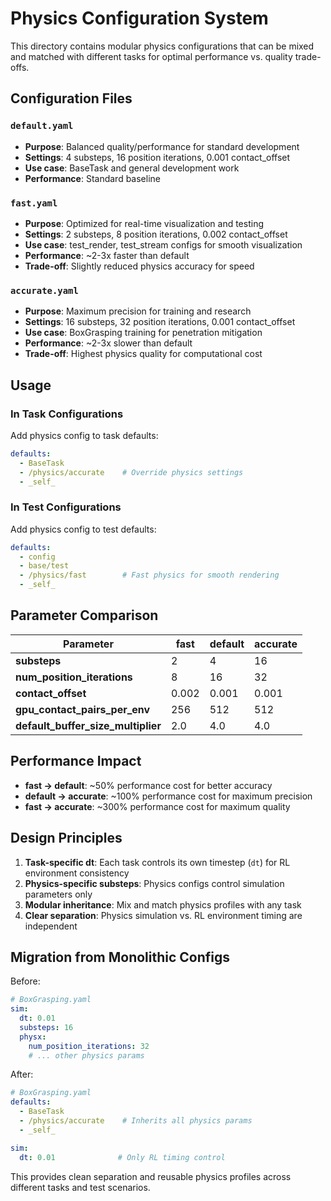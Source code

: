 # Physics Configuration System

This directory contains modular physics configurations that can be mixed and matched with different tasks for optimal performance vs. quality trade-offs.

## Configuration Files

### `default.yaml`
- **Purpose**: Balanced quality/performance for standard development
- **Settings**: 4 substeps, 16 position iterations, 0.001 contact_offset
- **Use case**: BaseTask and general development work
- **Performance**: Standard baseline

### `fast.yaml`
- **Purpose**: Optimized for real-time visualization and testing
- **Settings**: 2 substeps, 8 position iterations, 0.002 contact_offset
- **Use case**: test_render, test_stream configs for smooth visualization
- **Performance**: ~2-3x faster than default
- **Trade-off**: Slightly reduced physics accuracy for speed

### `accurate.yaml`
- **Purpose**: Maximum precision for training and research
- **Settings**: 16 substeps, 32 position iterations, 0.001 contact_offset
- **Use case**: BoxGrasping training for penetration mitigation
- **Performance**: ~2-3x slower than default
- **Trade-off**: Highest physics quality for computational cost

## Usage

### In Task Configurations
Add physics config to task defaults:
```yaml
defaults:
  - BaseTask
  - /physics/accurate    # Override physics settings
  - _self_
```

### In Test Configurations
Add physics config to test defaults:
```yaml
defaults:
  - config
  - base/test
  - /physics/fast        # Fast physics for smooth rendering
  - _self_
```

## Parameter Comparison

| Parameter | fast | default | accurate |
|-----------|------|---------|----------|
| **substeps** | 2 | 4 | 16 |
| **num_position_iterations** | 8 | 16 | 32 |
| **contact_offset** | 0.002 | 0.001 | 0.001 |
| **gpu_contact_pairs_per_env** | 256 | 512 | 512 |
| **default_buffer_size_multiplier** | 2.0 | 4.0 | 4.0 |

## Performance Impact

- **fast → default**: ~50% performance cost for better accuracy
- **default → accurate**: ~100% performance cost for maximum precision
- **fast → accurate**: ~300% performance cost for maximum quality

## Design Principles

1. **Task-specific dt**: Each task controls its own timestep (`dt`) for RL environment consistency
2. **Physics-specific substeps**: Physics configs control simulation parameters only
3. **Modular inheritance**: Mix and match physics profiles with any task
4. **Clear separation**: Physics simulation vs. RL environment timing are independent

## Migration from Monolithic Configs

Before:
```yaml
# BoxGrasping.yaml
sim:
  dt: 0.01
  substeps: 16
  physx:
    num_position_iterations: 32
    # ... other physics params
```

After:
```yaml
# BoxGrasping.yaml
defaults:
  - BaseTask
  - /physics/accurate    # Inherits all physics params
  - _self_

sim:
  dt: 0.01              # Only RL timing control
```

This provides clean separation and reusable physics profiles across different tasks and test scenarios.
